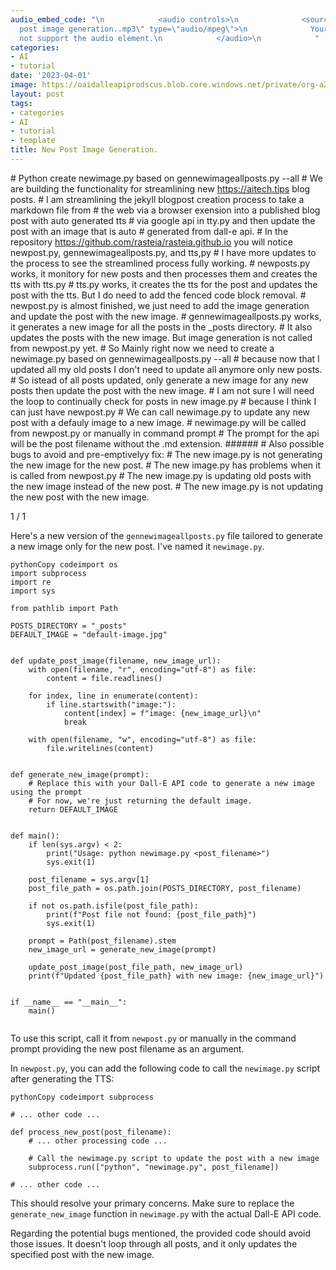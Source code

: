 ```yaml
---
audio_embed_code: "\n            <audio controls>\n              <source src=\"/assets/audio/2023-04-01-New
  post image generation..mp3\" type=\"audio/mpeg\">\n              Your browser does
  not support the audio element.\n            </audio>\n            "
categories:
- AI
- tutorial
date: '2023-04-01'
image: https://oaidalleapiprodscus.blob.core.windows.net/private/org-a2QK0JEElw5EOqS0Fwy4qUQ2/user-eQXzSJqpkRtH1ZMyafYzf4Cc/img-2cuyCbJJM3sJ5cqVyvhz5uxD.png?st=2023-04-02T01%3A26%3A54Z&se=2023-04-02T03%3A26%3A54Z&sp=r&sv=2021-08-06&sr=b&rscd=inline&rsct=image/png&skoid=6aaadede-4fb3-4698-a8f6-684d7786b067&sktid=a48cca56-e6da-484e-a814-9c849652bcb3&skt=2023-04-01T19%3A35%3A21Z&ske=2023-04-02T19%3A35%3A21Z&sks=b&skv=2021-08-06&sig=cCLnuvgClECOsGfomUNM11BQEIwU9MVnI8uim6GRUW0%3D
layout: post
tags:
- categories
- AI
- tutorial
- template
title: New Post Image Generation.
---
```


\# Python create newimage.py based on gennewimageallposts.py --all # We are building the functionality for streamlining new https://aitech.tips blog posts. # I am streamlining the jekyll blogpost creation process to take a markdown file from # the web via a browser exension into a published blog post with auto generated tts # via google api in tty.py and then update the post with an image that is auto # generated from dall-e api. # In the repository https://github.com/rasteia/rasteia.github.io you will notice newpost.py, gennewimageallposts.py, and tts,py # I have more updates to the process to see the streamlined process fully working. # newposts.py works, it monitory for new posts and then processes them and creates the tts with tts.py # tts.py works, it creates the tts for the post and updates the post with the tts. But I do need to add the fenced code block removal. # newpost.py is almost finished, we just need to add the image generation and update the post with the new image. # gennewimageallposts.py works, it generates a new image for all the posts in the \_posts directory. # It also updates the posts with the new image. But image generation is not called from newpost.py yet. # So Mainly right now we need to create a newimage.py based on gennewimageallposts.py --all # because now that I updated all my old posts I don't need to update all anymore only new posts. # So istead of all posts updated, only generate a new image for any new posts then update the post with the new image. # I am not sure I will need the loop to continually check for posts in new image.py # because I think I can just have newpost.py # We can call newimage.py to update any new post with a defauly image to a new image. # newimage.py will be called from newpost.py or manually in command prompt # The prompt for the api will be the post filename without the .md extension. ###### # Also possible bugs to avoid and pre-emptivelyy fix: # The new image.py is not generating the new image for the new post. # The new image.py has problems when it is called from newpost.py # The new image.py is updating old posts with the new image instead of the new post. # The new image.py is not updating the new post with the new image.

1 / 1

Here's a new version of the `gennewimageallposts.py` file tailored to generate a new image only for the new post. I've named it `newimage.py`.

```
pythonCopy codeimport os
import subprocess
import re
import sys

from pathlib import Path

POSTS_DIRECTORY = "_posts"
DEFAULT_IMAGE = "default-image.jpg"


def update_post_image(filename, new_image_url):
    with open(filename, "r", encoding="utf-8") as file:
        content = file.readlines()

    for index, line in enumerate(content):
        if line.startswith("image:"):
            content[index] = f"image: {new_image_url}\n"
            break

    with open(filename, "w", encoding="utf-8") as file:
        file.writelines(content)


def generate_new_image(prompt):
    # Replace this with your Dall-E API code to generate a new image using the prompt
    # For now, we're just returning the default image.
    return DEFAULT_IMAGE


def main():
    if len(sys.argv) < 2:
        print("Usage: python newimage.py <post_filename>")
        sys.exit(1)

    post_filename = sys.argv[1]
    post_file_path = os.path.join(POSTS_DIRECTORY, post_filename)

    if not os.path.isfile(post_file_path):
        print(f"Post file not found: {post_file_path}")
        sys.exit(1)

    prompt = Path(post_filename).stem
    new_image_url = generate_new_image(prompt)

    update_post_image(post_file_path, new_image_url)
    print(f"Updated {post_file_path} with new image: {new_image_url}")


if __name__ == "__main__":
    main()


```

To use this script, call it from `newpost.py` or manually in the command prompt providing the new post filename as an argument.

In `newpost.py`, you can add the following code to call the `newimage.py` script after generating the TTS:

```
pythonCopy codeimport subprocess

# ... other code ...

def process_new_post(post_filename):
    # ... other processing code ...
    
    # Call the newimage.py script to update the post with a new image
    subprocess.run(["python", "newimage.py", post_filename])

# ... other code ...

```

This should resolve your primary concerns. Make sure to replace the `generate_new_image` function in `newimage.py` with the actual Dall-E API code.

Regarding the potential bugs mentioned, the provided code should avoid those issues. It doesn't loop through all posts, and it only updates the specified post with the new image.